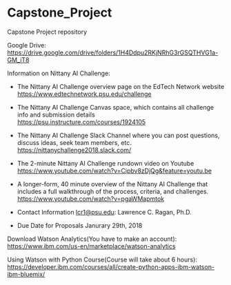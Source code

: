 # Capstone_Project
Capstone Project repository

Google Drive: 
  https://drive.google.com/drive/folders/1H4Ddpu2RKjNRhG3rGSQTHVG1a-GM_iT8
  
Information on Nittany AI Challenge:
  - The Nittany AI Challenge overview page on the EdTech Network website 
    https://www.edtechnetwork.psu.edu/challenge
    
  - The Nittany AI Challenge Canvas space, which contains all challenge info and submission details
    https://psu.instructure.com/courses/1924105
  
  - The Nittany AI Challenge Slack Channel where you can post questions, 
    discuss ideas, seek team members, etc.
    https://nittanychallenge2018.slack.com/
  
  - The 2-minute Nittany AI Challenge rundown video on Youtube
    https://www.youtube.com/watch?v=Cipbv8zDjQg&feature=youtu.be
  
  - A longer-form, 40 minute overview of the Nittany AI Challenge that includes a full walkthrough 
    of the process, criteria, and challenges.
    https://www.youtube.com/watch?v=pgaWMapmtok
    
  - Contact Information
    lcr1@psu.edu: Lawrence C. Ragan, Ph.D.
    
  - Due Date for Proposals
    Janurary 29th, 2018

Download Watson Analytics(You have to make an account):
  https://www.ibm.com/us-en/marketplace/watson-analytics

Using Watson with Python Course(Course will take about 6 hours): 
  https://developer.ibm.com/courses/all/create-python-apps-ibm-watson-ibm-bluemix/

